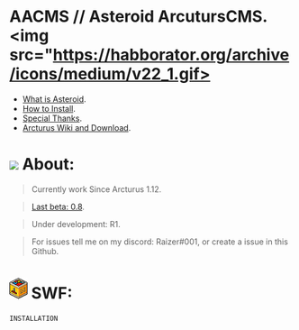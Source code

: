 # AACMS // Asteroid ArcutursCMS. <img src="https://habborator.org/archive/icons/medium/v22_1.gif>

* [What is Asteroid](#).
* [How to Install](#).
* [Special Thanks](#).
* [Arcturus Wiki and Download](#).

# <img src="https://habborator.org/archive/icons/medium/go_arrow.gif"> About:

> Currently work Since Arcturus 1.12.

> [Last beta: 0.8](#).

> Under development: R1.

> For issues tell me on my discord: Raizer#001, or create a issue in this Github.

# <img src="https://raw.githubusercontent.com/Wulles/eyethatseeseverything/master/pwrup_pins.gif"> SWF:
```
INSTALLATION
```
